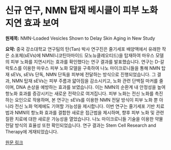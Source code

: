 # 신규 연구, NMN 탑재 베시클이 피부 노화 지연 효과 보여

**원제목:** NMN-Loaded Vesicles Shown to Delay Skin Aging in New Study

**요약:** 중국 강소대학교 연구팀의 탄(Tan) 박사 연구진은 줄기세포 배양액에서 유래한 작은 소포체(sEVs)에 NMN(니코틴아마이드 모노뉴클레오티드)을 탑재하여 마우스 모델의 피부 노화를 지연시키는 효과를 확인했다는 연구 결과를 발표했습니다.  연구는 D-갈락토스를 이용한 마우스 피부 노화 모델을 구축하여 나노 마이크로니들을 통해 NMN 탑재 sEVs, sEVs 단독, NMN 단독을 피부에 전달하는 방식으로 진행되었습니다. 그 결과, NMN 탑재 sEVs는 피부 주름과 얇아짐을 감소시키고, 노화 관련 단백질 마커를 줄이며, DNA 손상을 예방하는 효과를 보였습니다.  이는 NMN의 순환계 내 안정성을 높여 항노화 효과를 증강시키는 새로운 전략으로 여겨집니다.  피부 노화는 전신 노화를 촉진하는 요인으로 작용하며,  본 연구는 sEVs를 이용한 NMN 전달 방식이 피부 노화 뿐 아니라 전신 노화 억제에도 기여할 가능성을 제시합니다.  이번 연구는 줄기세포 기반 치료법과 NMN의 항노화 효과를 결합한 새로운 접근법을 제시하며, 향후 피부 노화 및 관련 질환 치료에 대한 새로운 가능성을 열었습니다.  나노 마이크로니들 기술을 이용한 약물 전달 방식의 효율성 또한 확인되었습니다.  연구 결과는  Stem Cell Research and Therapy에 게재되었습니다.

[원문 링크](https://www.nmn.com/news/nmn-loaded-vesicles-shown-to-delay-skin-aging-in-new-study)
